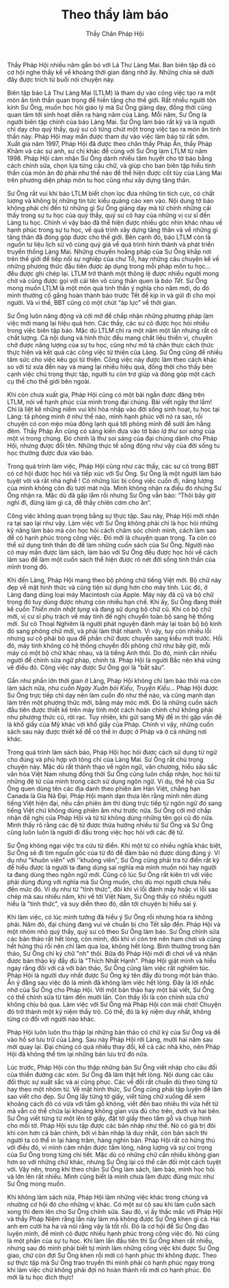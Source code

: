﻿---
title: Theo thầy làm báo
author: Thầy Chân Pháp Hội
---

<p class="editors-preface">Thầy Pháp Hội nhiều năm gắn bó với Lá Thư Làng Mai. Ban biên tập đã có cơ hội nghe thầy kể về khoảng thời gian đáng nhớ ấy. Những chia sẻ dưới đây được trích từ buổi nói chuyện này.</p>

Biên tập báo Lá Thư Làng Mai (LTLM) là tham dự vào công việc tạo ra một món ăn tinh thần quan trọng để hiến tặng cho thế giới. Rất nhiều người tôn kính Sư Ông, muốn học hỏi giáo lý mà Sư Ông giảng dạy, đồng thời cũng quan tâm tới sinh hoạt diễn ra hàng năm của Làng. Mỗi năm, Sư Ông là người biên tập chính của báo Làng Mai. Sư Ông làm báo rất kỹ và là người chỉ dạy cho quý thầy, quý sư cô từng chút một trong việc tạo ra món ăn tinh thần này. Pháp Hội may mắn được tham dự vào việc làm báo từ rất sớm. Xuất gia năm 1997, Pháp Hội đã được theo chân thầy Pháp Ấn, thầy Pháp Khâm và các sư anh, sư chị khác để cùng với Sư Ông làm LTLM từ năm 1998. Pháp Hội cảm nhận Sư Ông dành nhiều tâm huyết cho tờ báo bằng cách chỉnh sửa, chọn lựa từng câu chữ, và giúp cho ban biên tập hiểu tinh thần của món ăn đó phải như thế nào để thể hiện được cốt tủy của Làng Mai trên phương diện pháp môn tu học cũng như xây dựng tăng thân.

Sư Ông rất vui khi báo LTLM biết chọn lọc đưa những tin tích cực, có chất lượng và không bị những tin tức kiểu quảng cáo xen vào. Nội dung tờ báo không phải chỉ đến từ những gì Sư Ông giảng dạy mà từ chính những cái thấy trong sự tu học của quý thầy, quý sư cô hay của những vị cư sĩ đến Làng tu học. Chính vì vậy báo đã thể hiện được nhiều góc nhìn khác nhau về hạnh phúc trong sự tu học, về quá trình xây dựng tăng thân và về những gì tăng thân đã đóng góp được cho thế giới. Bên cạnh đó, báo LTLM còn là nguồn tư liệu lịch sử vô cùng quý giá về quá trình hình thành và phát triển truyền thống Làng Mai. Những chuyến hoằng pháp của Sư Ông khắp nơi trên thế giới để tiếp nối sự nghiệp của chư Tổ, hay những câu chuyện kể về những phương thức đầu tiên được áp dụng trong mỗi pháp môn tu học… đều được ghi chép lại. LTLM trở thành một thông lệ được nhiều người mong chờ và cũng được gọi với cái tên vô cùng thân quen là *báo Tết*. Sư Ông mong muốn LTLM là một món quà tinh thần ý nghĩa cho năm mới, do đó mình thường cố gắng hoàn thành báo trước Tết để kịp in và gửi đi cho mọi người. Và vì thế, BBT cũng có một chút “áp lực” về thời gian.

Sư Ông luôn năng động và cởi mở để chấp nhận những phương pháp làm việc mới mang lại hiệu quả hơn. Các thầy, các sư cô được học hỏi nhiều trong việc biên tập báo. Mặc dù LTLM chỉ ra một năm một lần nhưng rất có chất lượng. Cả nội dung và hình thức đều mang chất liệu thiền vị, chuyên chở được năng lượng của sự tu học, cũng như mô tả chân thực cách thức thực hiện và kết quả các công việc từ thiện của Làng. Sư Ông cũng để nhiều tâm sức cho việc kêu gọi từ thiện. Công việc này được làm theo cách khác so với từ xưa đến nay và mang lại nhiều hiệu quả, đồng thời cho thấy bên cạnh việc chú trọng thực tập, người tu còn trợ giúp và đóng góp một cách cụ thể cho thế giới bên ngoài. 

Khi còn chưa xuất gia, Pháp Hội cũng có một bài ngắn được đăng trên LTLM, nói về hạnh phúc của mình trong đại chúng. Bài viết ngây thơ lắm! Chỉ là liệt kê những niềm vui khi hòa nhập vào đời sống sinh hoạt, tu học tại Làng: tả phòng mình ở như thế nào, mình hạnh phúc với nó ra sao, rồi chuyện có con mèo mùa đông lạnh quá tới phòng mình để sưởi ấm hằng đêm. Thầy Pháp Ấn cũng có sáng kiến đưa vào tờ báo *lá thư soi sáng* của một vị trong chúng. Đó chính là thư soi sáng của đại chúng dành cho Pháp Hội, nhưng được đổi tên. Những thực tế sống động như vậy của đời sống tu học thường được đưa vào báo.

Trong quá trình làm việc, Pháp Hội cũng như các thầy, các sư cô trong BBT có cơ hội được học hỏi và tiếp xúc với Sư Ông. Sư Ông là một người làm báo tuyệt vời và rất nhà nghề ! Có những lúc bị công việc cuốn đi, năng lượng của mình không còn đủ tươi mát nữa. Mình không nhận ra điều đó nhưng Sư Ông nhận ra. Mặc dù đã gấp lắm rồi nhưng Sư Ông vẫn bảo: “Thôi bây giờ nghỉ đi, đừng làm gì cả, để thầy chiên cơm cho ăn”. 

Công việc không quan trọng bằng sự thực tập. Sau này, Pháp Hội mới nhận ra tại sao lại như vậy. Làm việc với Sư Ông không phải chỉ là học hỏi những kỹ năng làm báo mà còn học hỏi cách chăm sóc chính mình, cách làm sao để có hạnh phúc trong công việc. Đó mới là chuyện quan trọng. Ta còn có thể sử dụng tinh thần đó để làm những cuốn sách của Sư Ông. Người nào có may mắn được làm sách, làm báo với Sư Ông đều được học hỏi về cách làm sao để làm một cuốn sách thể hiện được rõ nét đời sống tinh thần của mình trong đó. 

Khi đến Làng, Pháp Hội mang theo bộ phông chữ tiếng Việt mới. Bộ chữ này đẹp về mặt hình thức và cũng tiện sử dụng hơn cho máy tính. Lúc đó, ở Làng đang dùng loại máy Macintosh của Apple. Máy này đã cũ và bộ chữ trong đó tuy dùng được nhưng còn nhiều hạn chế. Khi ấy, Sư Ông đang thiết kế cuốn *Thiền môn nhật tụng* và đang sử dụng bộ chữ cũ. Khi có bộ chữ mới, vị cư sĩ phụ trách về máy tính đề nghị chuyển toàn bộ sang hệ thống mới. Sư cô Thoại Nghiêm là người phát nguyện đánh máy lại toàn bộ bộ kinh đó sang phông chữ mới, và phải làm thật nhanh. Vì vậy, tuy còn nhiều lỗi nhưng sư cô phải bỏ qua để phần chữ được chuyển sang kiểu mới trước. Hồi đó, máy tính không có hệ thống chuyển đổi phông chữ như bây giờ, mỗi máy có một bộ chữ khác nhau, và là tiếng Anh thôi. Do đó, mình cần nhiều người để chỉnh sửa ngữ pháp, chính tả. Pháp Hội là người Bắc nên khá vững về điều đó. Công việc này được Sư Ông gọi là "bắt sâu". 

Gần như phần lớn thời gian ở Làng, Pháp Hội không chỉ làm báo thôi mà còn làm sách nữa, như cuốn *Ngày Xuân bói Kiều*, *Truyện Kiều*… Pháp Hội được Sư Ông trực tiếp chỉ dạy nên làm cuốn đó như thế nào, và cũng mạnh dạn làm trên một phương thức mới, bằng máy móc mới. Đó là những cuốn sách đầu tiên được thiết kế trên máy tính một cách hoàn chỉnh chứ không phải như phương thức cũ, rời rạc. Tuy nhiên, khi gửi sang Mỹ để in thì gặp vấn đề là khổ giấy của Mỹ khác với khổ giấy của Pháp. Chính vì vậy, những cuốn sách sau này được thiết kế để có thể in được ở Pháp và ở cả những nơi khác. 

Trong quá trình làm sách báo, Pháp Hội học hỏi được cách sử dụng từ ngữ cho đúng và phù hợp với tông chỉ của Làng Mai. Sư Ông rất chú trọng chuyện này. Mặc dù rất thành thạo về ngôn ngữ, văn chương, hiểu sâu sắc văn hóa Việt Nam nhưng đồng thời Sư Ông cũng luôn chấp nhận, học hỏi từ những đệ tử của mình trong cách sử dụng ngôn ngữ. Ví dụ, thế hệ của Sư Ông quen dùng tên các địa danh theo phiên âm Hán Việt, chẳng hạn Canada là Gia Nã Đại. Pháp Hội mạnh dạn thưa lên rằng mình nên dùng tiếng Việt hiện đại, nếu cần phiên âm thì dùng trực tiếp từ ngôn ngữ đó sang tiếng Việt chứ không dùng phiên âm như trước nữa. Sư Ông cởi mở chấp nhận đề nghị của Pháp Hội và từ từ không dùng những tên gọi cũ đó nữa. Mình thấy rõ rằng các đệ tử được thừa hưởng nhiều từ Sư Ông và Sư Ông cũng luôn luôn là người đi đầu trong việc học hỏi với các đệ tử. 

Sư Ông không ngại việc tra cứu từ điển. Khi một từ có nhiều nghĩa khác biệt, Sư Ông sẽ đi tìm nguồn gốc của từ đó để đảm bảo nó được dùng đúng ý. Ví dụ như "khuôn viên" với ''khuông viên", Sư Ông cũng phải tra từ điển rất kỹ để hiểu được là người ta đang dùng sai nghĩa mà mình muốn nói hay người ta đang dùng theo ngôn ngữ mới. Cũng có lúc Sư Ông rất kiên trì với việc phải dùng đúng với nghĩa mà Sư Ông muốn, cho dù mọi người chưa hiểu đến mức đó. Ví dụ như từ "tỉnh thức", đôi khi vì lỗi đánh máy hoặc vì lỗi sao chép mà sau nhiều năm, khi về tới Việt Nam, Sư Ông thấy có nhiều người hiểu là "tính thức", và suy diễn theo đó, dẫn tới chuyện bị hiểu sai ý. 

Khi làm việc, có lúc mình tưởng đã hiểu ý Sư Ông rồi nhưng hóa ra không phải. Năm đó, đại chúng đang vui vẻ chuẩn bị cho Tết sắp đến. Pháp Hội và một nhóm nhỏ quý thầy, quý sư cô theo Sư Ông làm báo. Sư Ông chỉnh sửa các bản thảo rất hết lòng, còn mình, đôi khi vì còn trẻ nên ham chơi và cũng hết hứng thú rồi nên chỉ làm qua loa, không hết lòng. Bình thường trong bản thảo, Sư Ông chỉ ký chữ "nh" thôi. Bữa đó Pháp Hội mới đi chơi về và nhận được bản thảo ký đầy đủ là "Thích Nhất Hạnh". Pháp Hội giật mình và hiểu ngay rằng đối với cả với bản thảo, Sư Ông cũng làm việc rất nghiêm túc. Pháp Hội là người duy nhất được Sư Ông ký tên đầy đủ trong một bản thảo. Ẩn ý đằng sau việc đó là mình đã không làm việc hết lòng. Đây là lời nhắc nhở của Sư Ông cho Pháp Hội. Với một bản thảo hay một bài viết, Sư Ông có thể chỉnh sửa từ tám đến mười lần. Còn thấy lỗi là còn chỉnh sửa chứ không chịu bỏ qua. Làm việc với Sư Ông mà Pháp Hội còn mải chơi! Chuyện đó trở thành một kỷ niệm thầy trò. Có thể, đó là kỷ niệm duy nhất, không từng có đối với người nào khác. 

Pháp Hội luôn luôn thu thập lại những bản thảo có chữ ký của Sư Ông và để vào hồ sơ lưu trữ của Làng. Sau này Pháp Hội rời Làng, mười hai năm sau mới quay lại. Đại chúng có quá nhiều thay đổi, kể cả các nhà kho, nên Pháp Hội đã không thể tìm lại những bản lưu trữ đó nữa. 

Lúc trước, Pháp Hội còn thu thập những bản Sư Ông viết nháp cho câu đối của thiền đường các xóm. Sư Ông đã làm thật hết lòng. Nội dung các câu đối thực sự xuất sắc và ai cũng phục. Các vế đối rất chuẩn dù theo từng từ hay theo một nhóm từ. Về mặt hình thức, Sư Ông cũng phải tập luyện để làm sao viết cho đẹp. Sư Ông lấy từng tờ giấy, viết từng chữ xuống để xem khoảng cách đó có vừa với tấm gỗ không, viết đến bao nhiêu thì vừa hết từ mà vẫn có thể chừa lại khoảng không gian vừa đủ cho trên, dưới và hai bên. Sư Ông viết từng từ một lên tờ giấy, đặt tờ giấy theo tấm gỗ và chụp hình cho mỗi tờ. Pháp Hội sưu tập được các bản nháp như thế. Nó có giá trị đôi khi còn hơn cả bản chính, bởi vì bản nháp là duy nhất, còn bản sách thì người ta có thể in lại hàng trăm, hàng nghìn bản. Pháp Hội rất có hứng thú với điều đó, vì mình cảm nhận được tấm lòng, năng lượng và sự coi trọng của Sư Ông trong từng chi tiết. Mặc dù có những chữ cần nhiều không gian hơn so với những chữ khác, nhưng Sư Ông lại có thể cân đối một cách tuyệt vời. Vậy nên, trong khi theo chân Sư Ông làm sách, làm báo, mình học hỏi và lớn lên rất nhiều. Mình cũng biết là mình chưa làm được đúng mức như Sư Ông mong muốn. 

Khi không làm sách nữa, Pháp Hội làm những việc khác trong chúng và nhường cơ hội đó cho những vị khác. Có một sư cô sau khi làm cuốn sách xong thì đem lên cho Sư Ông chỉnh sửa. Sau đó, vị ấy thắc mắc với Pháp Hội và thầy Pháp Niệm rằng lần này làm mà không được Sư Ông khen gì cả. Hai anh em cười ha ha và nói rằng vậy là tốt rồi. Đó là cơ hội để Sư Ông đào luyện mình, để mình có được nhiều hạnh phúc trong công việc đó. Nó cũng là một phần của sự tu học. Khi làm lần đầu tiên thì Sư Ông khen rất nhiều, nhưng sau đó mình phải biết tự mình làm những công việc khi được Sư Ông giao, chứ còn đợi Sư Ông khen rồi mới có hạnh phúc thì không được. Theo sự thực tập mà Sư Ông trao truyền thì mình phải có hạnh phúc ngay trong khi làm việc chứ không phải đợi nó hoàn thành rồi mới có hạnh phúc. Đó mới là tu học đích thực!
